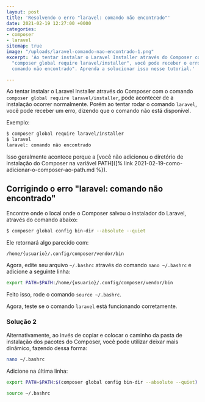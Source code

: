 ```yaml
---
layout: post
title: 'Resolvendo o erro "laravel: comando não encontrado"'
date: 2021-02-19 12:27:00 +0000
categories:
- composer
- laravel
sitemap: true
image: "/uploads/laravel-comando-nao-encontrado-1.png"
excerpt: 'Ao tentar instalar o Laravel Installer através do Composer com o comando
  "composer global require laravel/installer", você pode receber o erro "laravel:
  comando não encontrado". Aprenda a solucionar isso nesse tutorial.'

---
```

Ao tentar instalar o Laravel Installer através do Composer com o comando `composer global require laravel/installer`, pode acontecer de a instalação ocorrer normalmente. Porém ao tentar rodar o comando `laravel`, você pode receber um erro, dizendo que o comando não está disponível.

Exemplo:

```bash
$ composer global require laravel/installer
$ laravel
laravel: comando não encontrado
```

Isso geralmente acontece porque a [você não adicionou o diretório de instalação do Composer na variável PATH](\[% link 2021-02-19-como-adicionar-o-composer-ao-path.md %}).

## Corrigindo o erro "laravel: comando não encontrado"

Encontre onde o local onde o Composer salvou o instalador do Laravel, através do comando abaixo:

```bash
$ composer global config bin-dir --absolute --quiet
```

Ele retornará algo parecido com:

```text
/home/{usuario}/.config/composer/vendor/bin
```

Agora, edite seu arquivo `~/.bashrc` através do comando `nano ~/.bashrc` e adicione a seguinte linha:

```bash
export PATH=$PATH:/home/{usuario}/.config/composer/vendor/bin
```

Feito isso, rode o comando `source ~/.bashrc`.

Agora, teste se o comando `laravel` está funcionando corretamente.

### Solução 2

Alternativamente, ao invés de copiar e colocar o caminho da pasta de instalação dos pacotes do Composer, você pode utilizar deixar mais dinâmico, fazendo dessa forma:

```bash
nano ~/.bashrc
```

Adicione na última linha:

```bash
export PATH=$PATH:$(composer global config bin-dir --absolute --quiet)
```

```bash
source ~/.bashrc
```